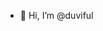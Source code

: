 - 👋 Hi, I’m @duviful

<!---
duviful/duviful is a ✨ special ✨ repository because its `README.md` (this file) appears on your GitHub profile.
You can click the Preview link to take a look at your changes.
--->
